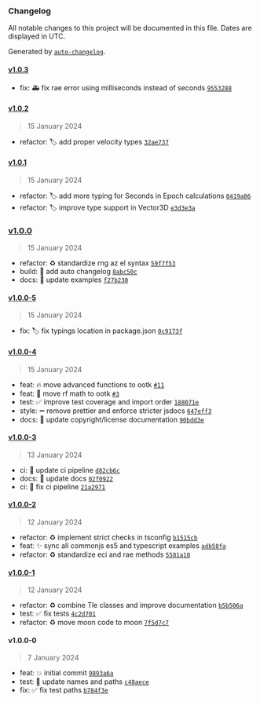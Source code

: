 ### Changelog

All notable changes to this project will be documented in this file. Dates are displayed in UTC.

Generated by [`auto-changelog`](https://github.com/CookPete/auto-changelog).

#### [v1.0.3](https://github.com/thkruz/ootk-core/compare/v1.0.2...v1.0.3)



- fix: :ambulance: fix rae error using milliseconds instead of seconds [`9553288`](https://github.com/thkruz/ootk-core/commit/955328854d0ed19bed1daf2dd42dbee148a8e5f4)

#### [v1.0.2](https://github.com/thkruz/ootk-core/compare/v1.0.1...v1.0.2)

> 15 January 2024


- refactor: :label: add proper velocity types [`32ae737`](https://github.com/thkruz/ootk-core/commit/32ae7371e050503027a49f599f7a369066e7b64a)

#### [v1.0.1](https://github.com/thkruz/ootk-core/compare/v1.0.0...v1.0.1)

> 15 January 2024


- refactor: :label: add more typing for Seconds in Epoch calculations [`0419a86`](https://github.com/thkruz/ootk-core/commit/0419a86e4eaa8e29f2281bbee3b3b01f559ec7f4)
- refactor: :label: improve type support in Vector3D [`e3d3e3a`](https://github.com/thkruz/ootk-core/commit/e3d3e3a1abcd3fcb2832b1cce4d0e40e41db2d35)

### [v1.0.0](https://github.com/thkruz/ootk-core/compare/v1.0.0-5...v1.0.0)

> 15 January 2024


- refactor: :recycle: standardize rng az el syntax [`59f7f53`](https://github.com/thkruz/ootk-core/commit/59f7f53c497d75bda2bf049c20e67d5191d586d7)
- build: :memo: add auto changelog [`8abc50c`](https://github.com/thkruz/ootk-core/commit/8abc50cd4eb4b437cbea0ccaad9df5853257c386)
- docs: :memo: update examples [`f27b230`](https://github.com/thkruz/ootk-core/commit/f27b230dfa0fb7440a81859b4057ab8d21b97ed6)

#### [v1.0.0-5](https://github.com/thkruz/ootk-core/compare/v1.0.0-4...v1.0.0-5)

> 15 January 2024


- fix: :label: fix typings location in package.json [`0c9173f`](https://github.com/thkruz/ootk-core/commit/0c9173f91a5c1b6784298732cfbaa35ac9af2e37)

#### [v1.0.0-4](https://github.com/thkruz/ootk-core/compare/v1.0.0-3...v1.0.0-4)

> 15 January 2024


- feat: :fire: move advanced functions to ootk [`#11`](https://github.com/thkruz/ootk-core/issues/11)
- feat: :truck: move rf math to ootk [`#3`](https://github.com/thkruz/ootk-core/issues/3)
- test: :white_check_mark: improve test coverage and import order [`188071e`](https://github.com/thkruz/ootk-core/commit/188071eb7b598e89a7b911685d565800de10bf6a)
- style: :heavy_minus_sign: remove prettier and enforce stricter jsdocs [`647eff3`](https://github.com/thkruz/ootk-core/commit/647eff351ecfde1f54f9be06af8aa4dc38cc5d18)
- docs: :page_facing_up: update copyright/license documentation [`90bdd3e`](https://github.com/thkruz/ootk-core/commit/90bdd3eff917e58c1813bff597d933891fe5645b)

#### [v1.0.0-3](https://github.com/thkruz/ootk-core/compare/v1.0.0-2...v1.0.0-3)

> 13 January 2024


- ci: :construction_worker: update ci pipeline [`d82cb6c`](https://github.com/thkruz/ootk-core/commit/d82cb6c69c1135a1f77f75183eb16f47acc0110b)
- docs: :memo: update docs [`02f0922`](https://github.com/thkruz/ootk-core/commit/02f09227bead5c8aa8cb44e1ba6b8119b34be9f6)
- ci: :green_heart: fix ci pipeline [`21a2971`](https://github.com/thkruz/ootk-core/commit/21a297182f435aff81b3ff3a7727782a3b012511)

#### [v1.0.0-2](https://github.com/thkruz/ootk-core/compare/v1.0.0-1...v1.0.0-2)

> 12 January 2024


- refactor: :recycle: implement strict checks in tsconfig [`b1515cb`](https://github.com/thkruz/ootk-core/commit/b1515cb07794b7ac465bf27ebfb48232140f2e25)
- feat: :sparkles: sync all commonjs es5 and typescript examples [`adb58fa`](https://github.com/thkruz/ootk-core/commit/adb58faf46de6af12568064d5941026a31942ecf)
- refactor: :recycle: standardize eci and rae methods [`5581a18`](https://github.com/thkruz/ootk-core/commit/5581a18ffcb7ebbc04365e36fe49b51534c99137)

#### [v1.0.0-1](https://github.com/thkruz/ootk-core/compare/v1.0.0-0...v1.0.0-1)

> 12 January 2024


- refactor: :recycle: combine Tle classes and improve documentation [`b5b506a`](https://github.com/thkruz/ootk-core/commit/b5b506af622d673fbf03fa4edbb11b405f27099f)
- test: :white_check_mark: fix tests [`4c2d701`](https://github.com/thkruz/ootk-core/commit/4c2d701dfc25d04a3929956e0ff2d5f94466bd05)
- refactor: :recycle: move moon code to moon [`7f5d7c7`](https://github.com/thkruz/ootk-core/commit/7f5d7c74b41216e75b94fbb32b07c6303cf044ec)

#### v1.0.0-0

> 7 January 2024


- feat: :boom: initial commit [`9893a6a`](https://github.com/thkruz/ootk-core/commit/9893a6acfb5dd51b12d755518c3af120fecc28be)
- test: :truck: update names and paths [`c48aece`](https://github.com/thkruz/ootk-core/commit/c48aece9a4c8a328cc7778292c4397312c162982)
- fix: :white_check_mark: fix test paths [`b784f3e`](https://github.com/thkruz/ootk-core/commit/b784f3eab311661415bfc9aa4001d9d8b8acd19f)

